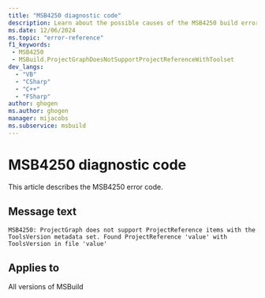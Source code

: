 ```yaml
---
title: "MSB4250 diagnostic code"
description: Learn about the possible causes of the MSB4250 build error, and get troubleshooting tips.
ms.date: 12/06/2024
ms.topic: "error-reference"
f1_keywords:
 - MSB4250
 - MSBuild.ProjectGraphDoesNotSupportProjectReferenceWithToolset
dev_langs:
  - "VB"
  - "CSharp"
  - "C++"
  - "FSharp"
author: ghogen
ms.author: ghogen
manager: mijacobs
ms.subservice: msbuild
---
```


# MSB4250 diagnostic code

<!-- :::ErrorDefinitionDescription::: -->
<!-- :::editable-content name="introDescription"::: -->
This article describes the MSB4250 error code.
<!-- :::editable-content-end::: -->

## Message text

`MSB4250: ProjectGraph does not support ProjectReference items with the ToolsVersion metadata set. Found ProjectReference 'value' with ToolsVersion in file 'value'`

<!-- :::editable-content name="postOutputDescription"::: -->
<!--
{StrBegin="MSB4250: "}
      LOCALIZATION:  Do not localize the following words: ProjectGraph, ProjectReference, ToolsVersion.
-->
<!-- :::editable-content-end::: -->
<!-- :::ErrorDefinitionDescription-end::: -->

## Applies to

All versions of MSBuild
